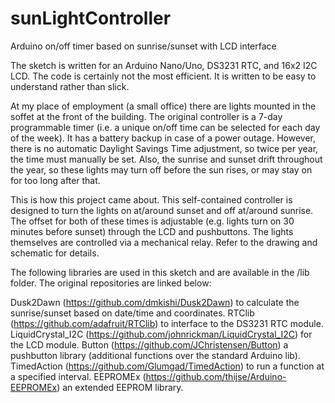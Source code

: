 # sunLightController
Arduino on/off timer based on sunrise/sunset with LCD interface

The sketch is written for an Arduino Nano/Uno, DS3231 RTC, and 16x2 I2C LCD.
The code is certainly not the most efficient. It is written to be easy to understand rather than slick.

At my place of employment (a small office) there are lights mounted in the soffet at the front of the building. The original controller is a 7-day programmable timer (i.e. a unique on/off time can be selected for each day of the week). It has a battery backup in case of a power outage. However, there is no automatic Daylight Savings Time adjustment, so twice per year, the time must manually be set. Also, the sunrise and sunset drift throughout the year, so these lights may turn off before the sun rises, or may stay on for too long after that.

This is how this project came about. This self-contained controller is designed to turn the lights on at/around sunset and off at/around sunrise. The offset for both of these times is adjustable (e.g. lights turn on 30 minutes before sunset) through the LCD and pushbuttons. The lights themselves are controlled via a mechanical relay. Refer to the drawing and schematic for details.

The following libraries are used in this sketch and are available in the /lib folder.
The original repositories are linked below:

Dusk2Dawn (https://github.com/dmkishi/Dusk2Dawn) to calculate the sunrise/sunset based on date/time and coordinates.
RTClib (https://github.com/adafruit/RTClib) to interface to the DS3231 RTC module.
LiquidCrystal_I2C (https://github.com/johnrickman/LiquidCrystal_I2C) for the LCD module.
Button (https://github.com/JChristensen/Button) a pushbutton library (additional functions over the standard Arduino lib).
TimedAction (https://github.com/Glumgad/TimedAction) to run a function at a specified interval.
EEPROMEx (https://github.com/thijse/Arduino-EEPROMEx) an extended EEPROM library.
